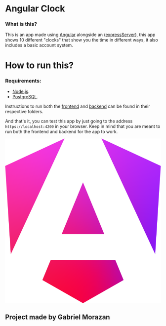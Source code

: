 # Angular Clock

### What is this?

This is an app made using [Angular](https://angular.dev/) alongside an ([expressServer](https://expressjs.com/)), this app shows 10 different "clocks" that show you the time in different ways, it also includes a basic account system.

# How to run this?

### Requirements:
- [Node.js](https://nodejs.org/en).
- [PostgreSQL](https://www.postgresql.org/).

Instructions to run both the [frontend](./frontend/README.md) and [backend](./backend/README.md) can be found in their respective folders.

And that's it, you can test this app by just going to the address `https://localhost:4200` in your browser. Keep in mind that you are meant to run both the frontend and backend for the app to work.

![alt text](.//frontend/src/assets/angular.svg "Title")

## Project made by Gabriel Morazan